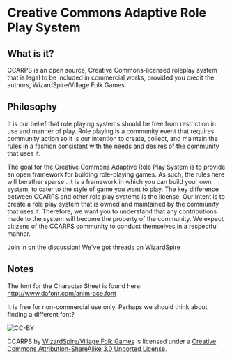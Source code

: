 Creative Commons Adaptive Role Play System
==========================================

What is it?
-----------
CCARPS is an open source, Creative Commons-licensed roleplay system that is legal to be included in commercial works, provided you credit the authors, WizardSpire/Village Folk Games.

Philosophy
----------

It is our belief that role playing systems should be free from restriction in use and manner of play. Role playing is a community event that requires community action so it is our intention to create, collect, and maintain the rules in a fashion consistent with the needs and desires of the community that uses it.

The goal for the Creative Commons Adaptive Role Play System is to provide an open framework for building role-playing games. As such, the rules here will berather sparse . it is a framework in which you can build your own system, to cater to the style of game you want to play. The key difference between CCARPS and other role play systems is the license. Our intent is to create a role play system that is owned and maintained by the community that uses it. Therefore, we want you to understand that any contributions made to the system will become the property of the community. We expect citizens of the CCARPS community to conduct themselves in a respectful manner.

Join in on the discussion! We've got threads on [WizardSpire](http://wizardspire.com/viewforum.php?id=3)


Notes
-----
The font for the Character Sheet is found here:
http://www.dafont.com/anim-ace.font

It is free for non-commercial use only. Perhaps we should think about finding a different font?

![CC-BY](http://i.creativecommons.org/l/by-sa/3.0/88x31.png "Creative Commons, attribution, share-alike license.")

CCARPS by [WizardSpire/Village Folk Games](http://ccarps.wizardspire.com) is licensed under a [Creative Commons Attribution-ShareAlike 3.0 Unported License](http://creativecommons.org/licenses/by-sa/3.0/deed.en_US).
